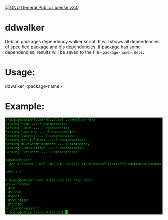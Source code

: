  [![GNU General Public License v3.0](https://img.shields.io/badge/license-GNU%20General%20Public%20License%20v3.0-blue.svg)](https://github.com/kraugug/ddwalker/blob/master/LICENSE)

# ddwalker
Debian packages dependency walker script. It will shows all dependencies of specified package and it's dependencies. If package has some dependencies, results will be saved to the file `<package-name>.deps`.

# Usage:
  ddwalker \<package-name\>

# Example:
![alt text](https://github.com/kraugug/ddwalker/blob/master/Example.png)
